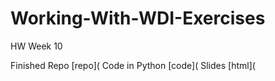 # Working-With-WDI-Exercises
HW Week 10

Finished Repo [repo](
Code in Python [code](
Slides [html](

